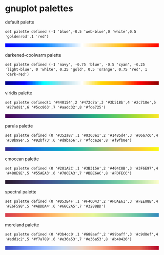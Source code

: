 
# gnuplot palettes


default palette
```
set palette defined (-1 'blue',-0.5 'web-blue',0 'white',0.5 'goldenrod',1 'red')
```
![default palette](default.png)


darkened-coolwarm palette
```
set palette defined (-1 'navy', -0.75 'blue', -0.5 'cyan', -0.25 'light-blue', 0 'white', 0.25 'gold', 0.5 'orange', 0.75 'red', 1 'dark-red')
```
![dark palette](dark.png)


viridis palette
```
set palette defined(1 '#440154',2 '#472c7a',3 '#3b518b',4 '#2c718e',5 '#27ad81',6 '#5cc863',7 '#aadc32',8 '#fde725')
```
![viridis palette](viridis.png)


parula palette
```
set palette defined (0 '#352a87',1 '#0363e1',2 '#1485d4',3 '#06a7c6',4 '#38b99e',5 '#92bf73',6 '#d9ba56',7 '#fcce2e',8 '#f9fb0e')
```
![parula palette](parula.png)


cmocean palette
```
set palette defined (0 '#281A2C',1 '#3B315A',2 '#404C8B',3 '#3F6E97',4 '#488E9E',5 '#55AEA3',6 '#78CEA3',7 '#BBE6AC',8 '#FDFECC')
```
![cmocean palette](cmocean.png)


spectral palette
```
set palette defined (0 '#D53E4F',1 '#F46D43',2 '#FDAE61',3 '#FEE08B',4 '#E6F598',5 '#ABDDA4',6 '#66C2A5',7 '#3288BD')
```
![spectral palette](spectral.png)


moreland palette
```
set palette defined (0 '#3b4cc0',1 '#688aef',2 '#99baff',3 '#c9d8ef',4 '#edd1c2',5 '#f7a789',6 '#e36a53',7 '#e36a53',8 '#b40426')
```
![moreland palette](moreland.png)